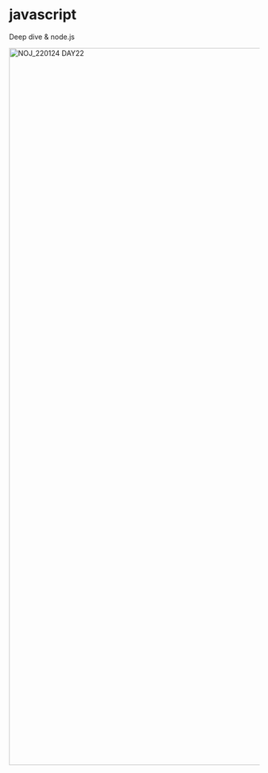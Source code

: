 # javascript
Deep dive &amp; node.js 

<img width="1440" alt="NOJ_220124  DAY22" src="https://user-images.githubusercontent.com/77479647/161541521-bd47dc8f-9580-42a0-8c94-4ed59264c0b5.png">
